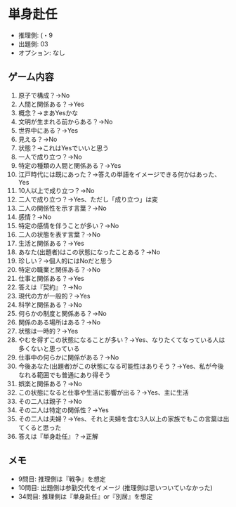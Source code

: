 # 単身赴任

- 推理側: (・9
- 出題側: 03
- オプション: なし

## ゲーム内容

1. 原子で構成？→No
2. 人間と関係ある？→Yes
3. 概念？→まあYesかな
4. 文明が生まれる前からある？→No
5. 世界中にある？→Yes
6. 見える？→No
7. 状態？→これはYesでいいと思う
8. 一人で成り立つ？→No
9. 特定の種類の人間と関係ある？→Yes
10. 江戸時代には既にあった？→答えの単語をイメージできる何かはあった、Yes
11. 10人以上で成り立つ？→No
12. 二人で成り立つ？→Yes、ただし「成り立つ」は変
13. 二人の関係性を示す言葉？→No
14. 感情？→No
15. 特定の感情を伴うことが多い？→No
16. 二人の状態を表す言葉？→No
17. 生活と関係ある？→Yes
18. あなた(出題者)はこの状態になったことある？→No
19. 珍しい？→個人的にはNoだと思う
20. 特定の職業と関係ある？→No
21. 仕事と関係ある？→Yes
22. 答えは『契約』？→No
23. 現代の方が一般的？→Yes
24. 科学と関係ある？→No
25. 何らかの制度と関係ある？→No
26. 関係のある場所はある？→No
27. 状態は一時的？→Yes
28. やむを得ずこの状態になることが多い？→Yes、なりたくてなっている人は多くないと思っている
29. 仕事中の何らかに関係がある？→No
30. 今後あなた(出題者)がこの状態になる可能性はありそう？→Yes、私が今後なれる範囲でも普通にあり得そう
31. 娯楽と関係ある？→No
32. この状態になると仕事や生活に影響が出る？→Yes、主に生活
33. その二人は親子？→No
34. その二人は特定の関係性？→Yes
35. その二人は夫婦？→Yes、それと夫婦を含む3人以上の家族でもこの言葉は出てくると思った
36. 答えは『単身赴任』？→正解

## メモ

- 9問目: 推理側は『戦争』を想定
- 10問目: 出題側は参勤交代をイメージ (推理側は思いついていなかった)
- 34問目: 推理側は『単身赴任』or『別居』を想定
